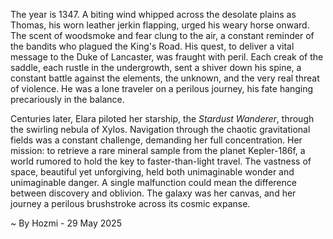 
The year is 1347.  A biting wind whipped across the desolate plains as Thomas, his worn leather jerkin flapping, urged his weary horse onward.  The scent of woodsmoke and fear clung to the air, a constant reminder of the bandits who plagued the King's Road.  His quest, to deliver a vital message to the Duke of Lancaster, was fraught with peril. Each creak of the saddle, each rustle in the undergrowth, sent a shiver down his spine, a constant battle against the elements, the unknown, and the very real threat of violence.  He was a lone traveler on a perilous journey, his fate hanging precariously in the balance.


Centuries later, Elara piloted her starship, the *Stardust Wanderer*, through the swirling nebula of Xylos.  Navigation through the chaotic gravitational fields was a constant challenge, demanding her full concentration.  Her mission: to retrieve a rare mineral sample from the planet Kepler-186f, a world rumored to hold the key to faster-than-light travel.  The vastness of space, beautiful yet unforgiving, held both unimaginable wonder and unimaginable danger.  A single malfunction could mean the difference between discovery and oblivion.  The galaxy was her canvas, and her journey a perilous brushstroke across its cosmic expanse.

~ By Hozmi - 29 May 2025
